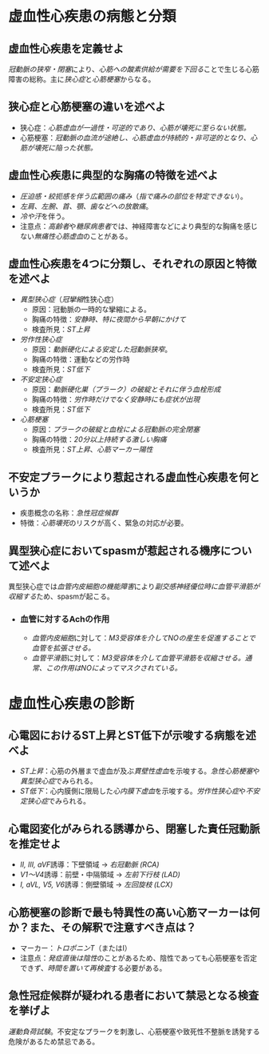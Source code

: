 # 虚血性心疾患の病態と分類
## 虚血性心疾患を定義せよ
*冠動脈の狭窄・閉塞*により、*心筋への酸素供給が需要を下回る*ことで生じる心筋障害の総称。主に*狭心症*と*心筋梗塞*からなる。

## 狭心症と心筋梗塞の違いを述べよ
- 狭心症：*心筋虚血が一過性・可逆的であり、心筋が壊死に至らない状態。*
- 心筋梗塞：*冠動脈の血流が途絶し、心筋虚血が持続的・非可逆的となり、心筋が壊死に陥った状態。*

## 虚血性心疾患に典型的な胸痛の特徴を述べよ
- *圧迫感・絞扼感を伴う広範囲の痛み*（*指で痛みの部位を特定できない*）。
- *左肩、左腕、首、顎、歯などへの放散痛*。
- *冷や汗*を伴う。
- 注意点：*高齢者*や*糖尿病患者*では、神経障害などにより典型的な胸痛を感じない*無痛性心筋虚血*のことがある。

## 虚血性心疾患を4つに分類し、それぞれの原因と特徴を述べよ
- *異型狭心症*（*冠攣縮*性狭心症）
	- 原因：冠動脈の一時的な攣縮による。
	- 胸痛の特徴：*安静時、特に夜間から早朝にかけて*
	- 検査所見：*ST上昇*
- *労作性狭心症*
	- 原因：*動脈硬化による安定した冠動脈狭窄*。
	- 胸痛の特徴：運動などの労作時
	- 検査所見：*ST低下*
- *不安定狭心症*
	- 原因：*動脈硬化巣（プラーク）の破綻とそれに伴う血栓形成*
	- 胸痛の特徴：*労作時だけでなく安静時にも症状が出現*
	- 検査所見：*ST低下*
- *心筋梗塞*
	- 原因：*プラークの破綻と血栓による冠動脈の完全閉塞*
	- 胸痛の特徴：*20分以上持続する激しい胸痛*
	- 検査所見：*ST上昇*、*心筋マーカー陽性*

## 不安定プラークにより惹起される虚血性心疾患を何というか
- 疾患概念の名称：*急性冠症候群*
- 特徴：*心筋壊死*のリスクが高く、緊急の対応が必要。
## 異型狭心症においてspasmが惹起される機序について述べよ
異型狭心症では*血管内皮細胞の機能障害*により*副交感神経優位時に血管平滑筋が収縮する*ため、spasmが起こる。
- ### 血管に対するAchの作用
	- *血管内皮細胞*に対して：*M3受容体を介してNOの産生を促進することで血管を拡張させる。*
	- *血管平滑筋*に対して：*M3受容体を介して血管平滑筋を収縮させる。通常、この作用はNOによってマスクされている。*

# 虚血性心疾患の診断
## 心電図におけるST上昇とST低下が示唆する病態を述べよ
- *ST上昇*：心筋の外層まで虚血が及ぶ*貫壁性虚血*を示唆する。*急性心筋梗塞*や*異型狭心症*でみられる。
- *ST低下*：心内膜側に限局した*心内膜下虚血*を示唆する。*労作性狭心症*や*不安定狭心症*でみられる。

## 心電図変化がみられる誘導から、閉塞した責任冠動脈を推定せよ
- *II, III, aVF*誘導：下壁領域 → *右冠動脈 (RCA)*
- *V1〜V4*誘導：前壁・中隔領域 → *左前下行枝 (LAD)*
- *I, aVL, V5, V6*誘導：側壁領域 → *左回旋枝 (LCX)*

## 心筋梗塞の診断で最も特異性の高い心筋マーカーは何か？また、その解釈で注意すべき点は？
- マーカー：*トロポニンT*（またはI）
- 注意点：*発症直後は陰性*のことがあるため、陰性であっても心筋梗塞を否定できず、*時間を置いて再検査*する必要がある。

## 急性冠症候群が疑われる患者において禁忌となる検査を挙げよ
*運動負荷試験*。不安定なプラークを刺激し、心筋梗塞や致死性不整脈を誘発する危険があるため禁忌である。